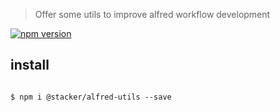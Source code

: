 > Offer some utils to improve alfred workflow development

[![npm version](https://badge.fury.io/js/%40stacker%2Falfred-utils.svg)](https://badge.fury.io/js/%40stacker%2Falfred-utils)

## install

```shell

$ npm i @stacker/alfred-utils --save

```
